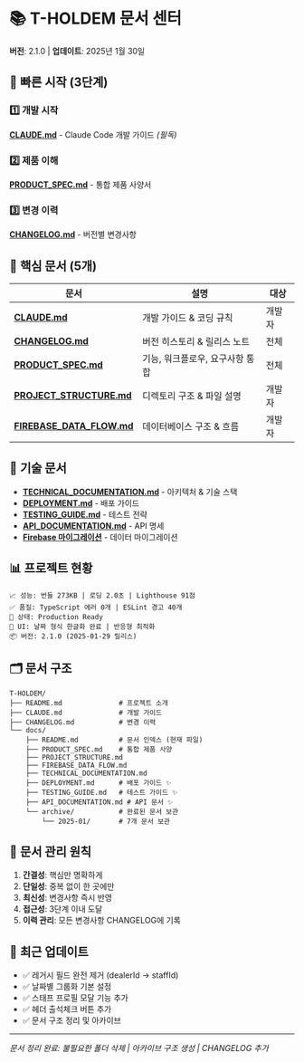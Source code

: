 # 📚 T-HOLDEM 문서 센터

**버전**: 2.1.0 | **업데이트**: 2025년 1월 30일

## 🎯 빠른 시작 (3단계)

### 1️⃣ 개발 시작
**[CLAUDE.md](../CLAUDE.md)** - Claude Code 개발 가이드 *(필독)*

### 2️⃣ 제품 이해
**[PRODUCT_SPEC.md](./PRODUCT_SPEC.md)** - 통합 제품 사양서

### 3️⃣ 변경 이력
**[CHANGELOG.md](../CHANGELOG.md)** - 버전별 변경사항

## 📂 핵심 문서 (5개)

| 문서 | 설명 | 대상 |
|------|------|------|
| **[CLAUDE.md](../CLAUDE.md)** | 개발 가이드 & 코딩 규칙 | 개발자 |
| **[CHANGELOG.md](../CHANGELOG.md)** | 버전 히스토리 & 릴리스 노트 | 전체 |
| **[PRODUCT_SPEC.md](./PRODUCT_SPEC.md)** | 기능, 워크플로우, 요구사항 통합 | 전체 |
| **[PROJECT_STRUCTURE.md](./PROJECT_STRUCTURE.md)** | 디렉토리 구조 & 파일 설명 | 개발자 |
| **[FIREBASE_DATA_FLOW.md](./FIREBASE_DATA_FLOW.md)** | 데이터베이스 구조 & 흐름 | 개발자 |

## 🔧 기술 문서

- **[TECHNICAL_DOCUMENTATION.md](./TECHNICAL_DOCUMENTATION.md)** - 아키텍처 & 기술 스택
- **[DEPLOYMENT.md](./DEPLOYMENT.md)** - 배포 가이드
- **[TESTING_GUIDE.md](./TESTING_GUIDE.md)** - 테스트 전략
- **[API_DOCUMENTATION.md](./API_DOCUMENTATION.md)** - API 명세
- **[Firebase 마이그레이션](../scripts/firebase-migration/README.md)** - 데이터 마이그레이션

## 📊 프로젝트 현황

```
📈 성능: 번들 273KB | 로딩 2.0초 | Lighthouse 91점
✅ 품질: TypeScript 에러 0개 | ESLint 경고 40개
🚀 상태: Production Ready
🎨 UI: 날짜 형식 한글화 완료 | 반응형 최적화
📦 버전: 2.1.0 (2025-01-29 릴리스)
```

## 🗂️ 문서 구조

```
T-HOLDEM/
├── README.md              # 프로젝트 소개
├── CLAUDE.md              # 개발 가이드
├── CHANGELOG.md           # 변경 이력
└── docs/
    ├── README.md          # 문서 인덱스 (현재 파일)
    ├── PRODUCT_SPEC.md    # 통합 제품 사양
    ├── PROJECT_STRUCTURE.md
    ├── FIREBASE_DATA_FLOW.md
    ├── TECHNICAL_DOCUMENTATION.md
    ├── DEPLOYMENT.md      # 배포 가이드 ✨
    ├── TESTING_GUIDE.md   # 테스트 가이드 ✨
    ├── API_DOCUMENTATION.md # API 문서 ✨
    └── archive/           # 완료된 문서 보관
        └── 2025-01/       # 7개 문서 보관

```

## 📝 문서 관리 원칙

1. **간결성**: 핵심만 명확하게
2. **단일성**: 중복 없이 한 곳에만
3. **최신성**: 변경사항 즉시 반영
4. **접근성**: 3단계 이내 도달
5. **이력 관리**: 모든 변경사항 CHANGELOG에 기록

## 🔄 최근 업데이트

- ✅ 레거시 필드 완전 제거 (dealerId → staffId)
- ✅ 날짜별 그룹화 기본 설정
- ✅ 스태프 프로필 모달 기능 추가
- ✅ 헤더 출석체크 버튼 추가
- ✅ 문서 구조 정리 및 아카이브

---

*문서 정리 완료: 불필요한 폴더 삭제 | 아카이브 구조 생성 | CHANGELOG 추가*